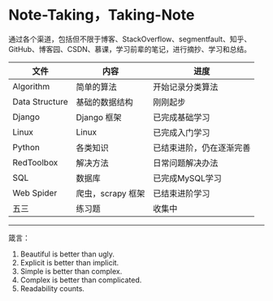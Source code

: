 # Note-Taking，Taking-Note

通过各个渠道，包括但不限于博客、StackOverflow、segmentfault、知乎、GitHub、博客园、CSDN、慕课，学习前辈的笔记，进行摘抄、学习和总结。

| 文件           | 内容              | 进度                     |
| -------------- | ----------------- | ------------------------ |
| Algorithm      | 简单的算法        | 开始记录分类算法         |
| Data Structure | 基础的数据结构    | 刚刚起步                 |
| Django         | Django 框架       | 已完成基础学习           |
| Linux          | Linux             | 已完成入门学习           |
| Python         | 各类知识          | 已结束进阶，仍在逐渐完善 |
| RedToolbox     | 解决方法          | 日常问题解决办法         |
| SQL            | 数据库            | 已完成MySQL学习          |
| Web Spider     | 爬虫，scrapy 框架 | 已结束进阶学习           |
| 五三           | 练习题            | 收集中                   |

***

箴言：

1. Beautiful is better than ugly.
2. Explicit is better than implicit.
3. Simple is better than complex.
4. Complex is better than complicated.
5. Readability counts.

